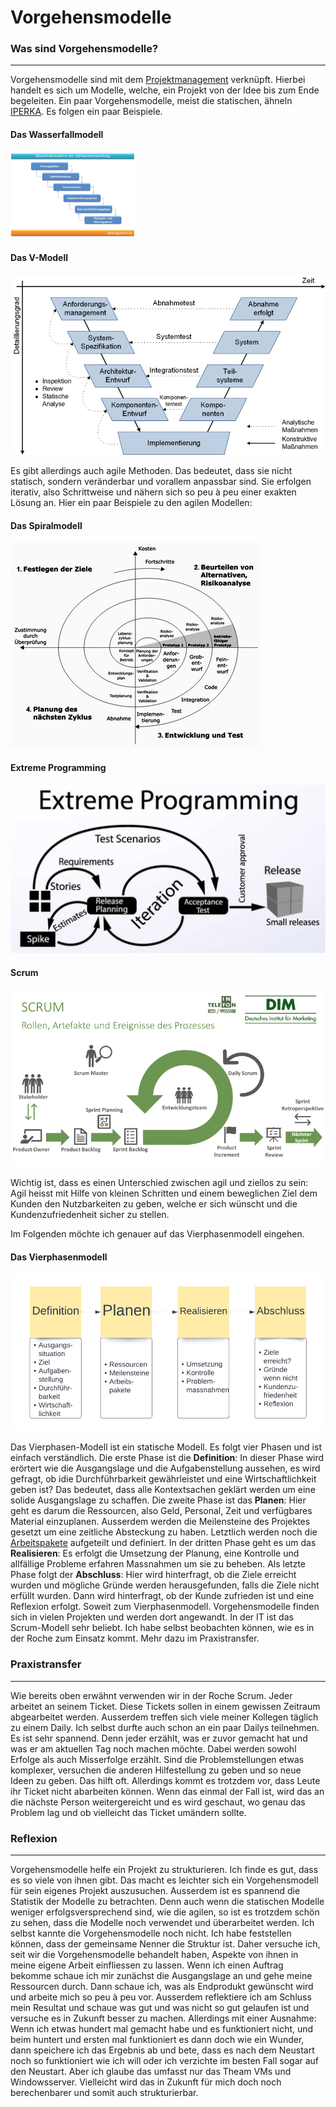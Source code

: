 # Vorgehensmodelle

### Was sind Vorgehensmodelle?
-------
Vorgehensmodelle sind mit dem [Projektmanagement](projektmanagement.md) verknüpft. Hierbei handelt es sich um Modelle, welche, ein Projekt von der Idee bis zum Ende begeleiten. Ein paar Vorgehensmodelle, meist die statischen, ähneln [IPERKA](iperka.md). 
Es folgen ein paar Beispiele. 

#### Das Wasserfallmodell
<!--![Das Wasserfall-Modell](../anhaenge/wasserfallmodell-softwareentwicklung.jpg)-->
<img src="/anhaenge/wasserfallmodell-softwareentwicklung.jpg" width="200">

#### Das V-Modell
![Das V-Modell](../anhaenge/peco-v-modell-software-engineering-xl.png)

Es gibt allerdings auch agile Methoden. Das bedeutet, dass sie nicht statisch, sondern veränderbar und vorallem anpassbar sind. Sie erfolgen iterativ, also Schrittweise und nähern sich so peu à peu einer exakten Lösung an. Hier ein paar Beispiele zu den agilen Modellen:
#### Das Spiralmodell
![Das Spiralmodell](../anhaenge/400px-Spiralmodel.png) 
#### Extreme Programming
![Extreme Programming](../anhaenge/Extreme-Programming-XP.webp)
#### Scrum
![Scrum](../anhaenge/SCRUM-1.png)

Wichtig ist, dass es einen Unterschied zwischen agil und ziellos zu sein: Agil heisst mit Hilfe von kleinen Schritten und einem beweglichen Ziel dem Kunden den Nutzbarkeiten zu geben, welche er sich wünscht und die Kundenzufriedenheit sicher zu stellen. 

Im Folgenden möchte ich genauer auf das Vierphasenmodell eingehen. 
#### Das Vierphasenmodell
![Das vier-Phasen-Modell](anhaenge/../../anhaenge/4-Phasen-Modell.png)

Das Vierphasen-Modell ist ein statische Modell. Es folgt vier Phasen und ist einfach verständlich. 
Die erste Phase ist die **Definition**: In dieser Phase wird erörtert wie die Ausgangslage und die Aufgabenstellung aussehen, es wird gefragt, ob idie Durchführbarkeit gewährleistet und eine Wirtschaftlichkeit geben ist? Das bedeutet, dass alle Kontextsachen geklärt werden um eine solide Ausgangslage zu schaffen. 
Die zweite Phase ist das **Planen**: Hier geht es darum die Ressourcen, also Geld, Personal, Zeit und verfügbares Material einzuplanen. Ausserdem werden die Meilensteine des Projektes gesetzt um eine zeitliche Absteckung zu haben. Letztlich werden noch die [Arbeitspakete](projektmanagement.md) aufgeteilt und definiert. 
In der dritten Phase geht es um das **Realisieren**: Es erfolgt die Umsetzung der Planung, eine Kontrolle und allfällige Probleme erfahren Massnahmen um sie zu beheben. 
Als letzte Phase folgt der **Abschluss**: Hier wird hinterfragt, ob die Ziele erreicht wurden und mögliche Gründe werden herausgefunden, falls die Ziele nicht erfüllt wurden. Dann wird hinterfragt, ob der Kunde zufrieden ist und eine Reflexion erfolgt. 
Soweit zum Vierphasenmodell. Vorgehensmodelle finden sich in vielen Projekten und werden dort angewandt. In der IT ist das Scrum-Modell sehr beliebt. Ich habe selbst beobachten können, wie es in der Roche zum Einsatz kommt. Mehr dazu im Praxistransfer. 

### Praxistransfer
-------
Wie bereits oben erwähnt verwenden wir in der Roche Scrum. Jeder arbeitet an seinem Ticket. Diese Tickets sollen in einem gewissen Zeitraum abgearbeitet werden. Ausserdem treffen sich viele meiner Kollegen täglich zu einem Daily. Ich selbst durfte auch schon an ein paar Dailys teilnehmen. Es ist sehr spannend. Denn jeder erzählt, was er zuvor gemacht hat und was er am aktuellen Tag noch machen möchte. Dabei werden sowohl Erfolge als auch Misserfolge erzählt. Sind die Problemstellungen etwas komplexer, versuchen die anderen Hilfestellung zu geben und so neue Ideen zu geben. Das hilft oft. Allerdings kommt es trotzdem vor, dass Leute ihr Ticket nicht abarbeiten können. Wenn das einmal der Fall ist, wird das an die nächste Person weitergereicht und es wird geschaut, wo genau das Problem lag und ob vielleicht das Ticket umändern sollte. 

### Reflexion
-------
Vorgehensmodelle helfe ein Projekt zu strukturieren. Ich finde es gut, dass es so viele von ihnen gibt. Das macht es leichter sich ein Vorgehensmodell für sein eigenes Projekt auszusuchen. Ausserdem ist es spannend die Statistik der Modelle zu betrachten. Denn auch wenn die statischen Modelle weniger erfolgsversprechend sind, wie die agilen, so ist es trotzdem schön zu sehen, dass die Modelle noch verwendet und überarbeitet werden.
Ich selbst kannte die Vorgehensmodelle noch nicht. Ich habe feststellen können, dass der gemeinsame Nenner die Struktur ist. Daher versuche ich, seit wir die Vorgehensmodelle behandelt haben, Aspekte von ihnen in meine eigene Arbeit einfliessen zu lassen. Wenn ich einen Auftrag bekomme schaue ich mir zunächst die Ausgangslage an und gehe meine Ressourcen durch. Dann schaue ich, was als Endprodukt gewünscht wird und arbeite mich so peu à peu vor. Ausserdem reflektiere ich am Schluss mein Resultat und schaue was gut und was nicht so gut gelaufen ist und versuche es in Zukunft besser zu machen. 
Allerdings mit einer Ausnahme: Wenn ich etwas hundert mal gemacht habe und es funktioniert nicht, und beim huntert und ersten mal funktioniert es dann doch wie ein Wunder, dann speichere ich das Ergebnis ab und bete, dass es nach dem Neustart noch so funktioniert wie ich will oder ich verzichte im besten Fall sogar auf den Neustart. Aber ich glaube das umfasst nur das Theam VMs und Windowsserver. Vielleicht wird das in Zukunft für mich doch noch berechenbarer und somit auch strukturierbar. 
